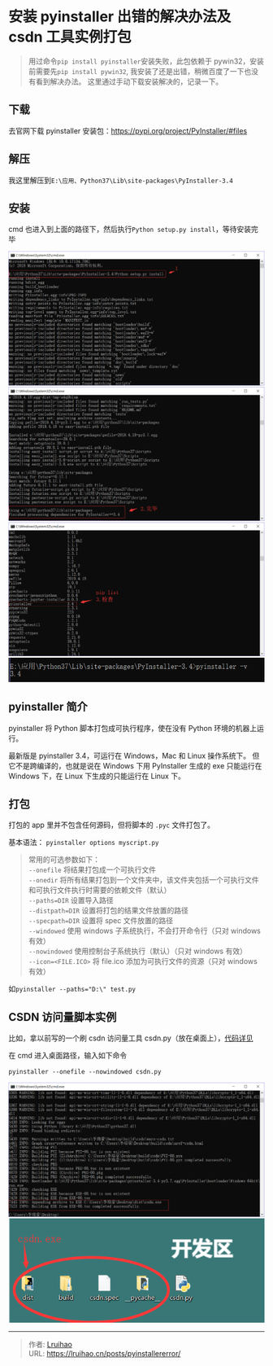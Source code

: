 # 安装 pyinstaller 出错的解决办法及 csdn 工具实例打包


> 用过命令`pip install pyinstaller`安装失败，此包依赖于 pywin32，安装前需要先`pip install pywin32`, 我安装了还是出错，稍微百度了一下也没有看到解决办法。
这里通过手动下载安装解决的，记录一下。

<!--more-->

## 下载

去官网下载 pyinstaller 安装包：<https://pypi.org/project/PyInstaller/#files>

## 解压

我这里解压到`E:\应用、Python37\Lib\site-packages\PyInstaller-3.4`

## 安装

cmd 也进入到上面的路径下，然后执行`Python setup.py install`，等待安装完毕

![安装](images/1.png)
![完成](images/2.png)
![pip list](images/3.png)
![版本](images/4.png)

## pyinstaller 简介

pyinstaller 将 Python 脚本打包成可执行程序，使在没有 Python 环境的机器上运行。

最新版是 pyinstaller 3.4，可运行在 Windows，Mac 和 Linux 操作系统下。 但它不是跨编译的，也就是说在 Windows 下用 PyInstaller 生成的 exe 只能运行在 Windows 下，在 Linux 下生成的只能运行在 Linux 下。

## 打包

打包的 app 里并不包含任何源码，但将脚本的 `.pyc` 文件打包了。

基本语法： `pyinstaller options myscript.py`

> 常用的可选参数如下：  
> `--onefile` 将结果打包成一个可执行文件  
> `--onedir` 将所有结果打包到一个文件夹中，该文件夹包括一个可执行文件和可执行文件执行时需要的依赖文件（默认）  
> `--paths=DIR` 设置导入路径  
> `--distpath=DIR` 设置将打包的结果文件放置的路径  
> `--specpath=DIR` 设置将 spec 文件放置的路径  
> `--windowed` 使用 windows 子系统执行，不会打开命令行（只对 windows 有效）  
> `--nowindowed` 使用控制台子系统执行（默认）（只对 windows 有效）  
> `--icon=<FILE.ICO>` 将 file.ico 添加为可执行文件的资源（只对 windows 有效）  

如`pyinstaller --paths="D:\" test.py`

## CSDN 访问量脚本实例

比如，拿以前写的一个刷 csdn 访问量工具 csdn.py（放在桌面上），[代码详见](/posts/csdnvisiter.html)

在 cmd 进入桌面路径，输入如下命令

```shell
pyinstaller --onefile --nowindowed csdn.py
```

![csdn.exe 生成成功](images/5.png)
![csdn.exe 生成成功](images/6.png)


---

> 作者: [Lruihao](https://github.com/Lruihao)  
> URL: https://lruihao.cn/posts/pyinstallererror/  

